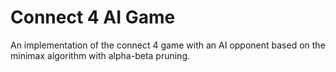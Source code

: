 # Connect 4 AI Game
An implementation of the connect 4 game with an AI opponent based on the minimax algorithm with alpha-beta pruning.

